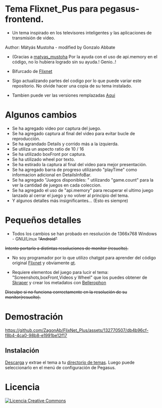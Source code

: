 # Tema Flixnet_Pus para pegasus-frontend.
 - Un tema inspirado en los televisores inteligentes y las aplicaciones de transmisión de video.

Author: Mátyás Mustoha - modified by Gonzalo Abbate
- (Gracias a [matyas_mustoha](https://github.com/mmatyas) Por la ayuda con el uso de api.memory en el código, no lo hubiera logrado sin su ayuda.! Genio..!

- Bifurcado de [Flixnet](https://github.com/mmatyas/pegasus-theme-flixnet)



- Sigo actualizando partes del codigo por lo que puede variar este repositorio. No olvide hacer una copia de su tema instalado.
- Tambien puede ver las versiones remplazadas [Aqui](https://www.mediafire.com/folder/wycdtzwa6hdoh/FlixNet_Plus_Versiones)

# Algunos cambios
- Se ha agregado video por captura del juego.
- Se ha agregado captura al final del video para evitar bucle de reproducción.
- Se ha agrandado Details y corrido más a la izquierda.
- Se utiliza un aspecto ratio de 10 / 16
- Se ha utilizado boxFront por captura.
- Se ha utilizado wheel por texto.
- Se ha estirado la captura al final del video para mejor presentación.
- Se ha agregado barra de progreso utilizando "playTime" como informacion adicional en DetailsInfoBar.
- Se ha agregado "Juegos disponibles: " utilizando "game.count" para la ver la cantidad de juegos en cada coleccion.
- Se ha agregado el uso de "api.memory" para recuperar el ultimo juego lanzado al cerrar el juego y no volver al principio del tema. 
- Y algunos detalles más insignificantes... (Esto es siempre)

# Pequeños detalles
- Todos los cambios se han probado en resolución de 1366x768 Windows - GNU/Linux <del>"Android"</del> 

<del> Intento portarlo a distintas resoluciones de monitor (resuelto).</del>
- No soy programador por lo que utilizo chatgpt para aprender del código original [Flixnet](https://github.com/mmatyas/pegasus-theme-flixnet) y obviamente [qt](https://doc.qt.io/qt-6/gettingstarted.html).

- Requiere elementos del juego para lucir el tema:  "Screenshots,boxFront,Videos y Wheel"  que los puedes obtener de 
[Skraper](https://www.skraper.net/) y crear los metadatos con [Bellerophon](https://github.com/valsou/bellerophon)

<del> Disculpe si no funciona correctamente en la resolución de su monitor(resuelto).</del>


# Demostración





https://github.com/ZagonAb/FlixNet_Plus/assets/132770507/db4b96cf-f8b4-4ca0-98b8-e1991be12f17





## Instalación

[Descarga](https://github.com/ZagonAb/FlixNet_Plus/archive/refs/heads/main.zip) y extrae el tema a tu [directorio de temas](http://pegasus-frontend.org/docs/user-guide/installing-themes). Luego puede seleccionarlo en el menú de configuración de Pegasus.


# Licencia
<a rel="license" href="http://creativecommons.org/licenses/by-nc-sa/4.0/"><img alt="Licencia Creative Commons" style="border-width:0" src="https://i.creativecommons.org/l/by-nc-sa/4.0/88x31.png" /></a><br /><a rel="license" href="http://creativecommons.org/licenses/by-nc-sa/4.0/"></a>
